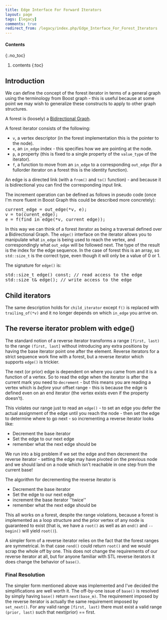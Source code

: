 ```yaml
---
title: Edge Interface For Forward Iterators
layout: page
tags: [legacy]
comments: true
redirect_from: /legacy/index.php/Edge_Interface_For_Forest_Iterators
---
```

#### Contents
{:.no_toc}
1. contents
{:toc}

## Introduction

We can define the concept of the forest iterator in terms of a general graph using the terminology from Boost graph - this is useful because at some point we may wish to generalize these constructs to apply to other graph structures.

A forest is (loosely) a [Bidirectional Graph](http://www.boost.org/doc/libs/1_64_0/libs/graph/doc/BidirectionalGraph.html).

A forest iterator consists of the following:

* <code>v</code>, a vertex descriptor (in the forest implementation this is the pointer to the node).
* <code>e</code>, an <code>in_edge</code> index - this specifies how we are pointing at the node.
* <code>p</code>, a property (this is fixed to a single property of the <code>value_type</code> of the iterator).
* <code>f</code>, a function to move from an <code>in_edge</code> to a corresponding <code>out_edge</code> (for a fullorder iterator on a forest this is the identity function).

An edge is a directed link (with a <code>from()</code> and <code>to()</code> function) - and because it is bidirectional you can find the corresponding input link.

The increment operation can be defined as follows in pseudo code (once I'm more fluent in Boost Graph this could be described more concretely):

<pre>
current_edge = out_edge(*v, e);
v = to(curent_edge);
e = f(find_in_edge(*v, current_edge));
</pre>

In this way we can think of a forest iterator as being a traversal defined over a Bidirectional Graph. The <code>edge()</code> interface on the iterator allows you to manipulate what <code>in_edge</code> is being used to reach the vertex, and correspondingly what <code>out_edge</code> will be followed next. The type of the result is the index for the edge sequence. In the case of forest this is an array, so <code>std::size_t</code> is the correct type, even though it will only be a value of 0 or 1.

The signature for <code>edge()</code> is:

<pre>
std::size_t edge() const; // read access to the edge
std::size_t& edge(); // write access to the edge
</pre>

## Child iterators

The same description holds for <code>child_iterator</code> except <code>f()</code> is replaced with <code>trailing_of(*v)</code> and it no longer depends on which <code>in_edge</code> you arrive on.

## The reverse iterator problem with edge()

The standard notion of a reverse iterator transforms a range <code>[first, last)</code> to the range <code>(first, last]</code> without introducing any extra positions by having the base iterator point one after the element. Reverse iterators for a strict sequence work fine with a forest, but a reverse iterator which supports <code>edge()</code> is trickier.

The next (or prior) edge is dependent on where you came from and it is a function of a vertex. So to read the edge when the iterator is after the current mark you need to <code>decrement</code> - but this means you are reading a vertex which is _before_ your offset range - this is because the edge is defined even on an end iterator (the vertex exists even if the property doesn't).

This violates our range just to read an <code>edge()</code> - to set an edge you defer the actual assignment of the edge until you reach the node - then set the edge to determine where to go next - so incrementing a reverse iterator looks like:

* Decrement the base iterator
* Set the edge to our next edge
* remember what the next edge should be

We run into a big problem if we set the edge and then decrement the reverse iterator - setting the edge may have pivoted on the previous node and we should land on a node which isn't reachable in one step from the current base!

The algorithm for decrementing the reverse iterator is

* Decrement the base iterator
* Set the edge to our next edge
* increment the base iterator ''twice''
* remember what the next edge should be

This all works on a forest, despite the range violations, because a forest is implemented as a loop structure and the prior vertex of any node is guaranteed to exist (that is, we have a <code>root()</code> as well as an <code>end()</code> and <code>--begin()</code> will yield <code>root()</code>).

A simpler form of a reverse iterator relies on the fact that the forest ranges are symmetrical. In that case <code>rend()</code> could return <code>root()</code> and we would scrap the whole off by one. This does not change the requirements of our reverse iterator at all, but for anyone familiar with STL reverse iterators it does change the behavior of <code>base()</code>.

### Final Resolution

The simpler form mentioned above was implemented and I've decided the simplifications are well worth it. The off-by-one issue of <code>base()</code> is resolved by simply having <code>base()</code> return <code>next(base_m)</code>. The requirement imposed by the reverse iterator is actually the same requirement imposed by <code>set_next()</code>. For any valid range <code>[first, last)</code> there must exist a valid range <code>(prior, last)</code> such that next(prior) == first.
